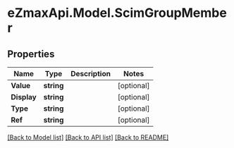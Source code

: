 
# eZmaxApi.Model.ScimGroupMember

## Properties

Name | Type | Description | Notes
------------ | ------------- | ------------- | -------------
**Value** | **string** |  | [optional] 
**Display** | **string** |  | [optional] 
**Type** | **string** |  | [optional] 
**Ref** | **string** |  | [optional] 

[[Back to Model list]](../README.md#documentation-for-models)
[[Back to API list]](../README.md#documentation-for-api-endpoints)
[[Back to README]](../README.md)

